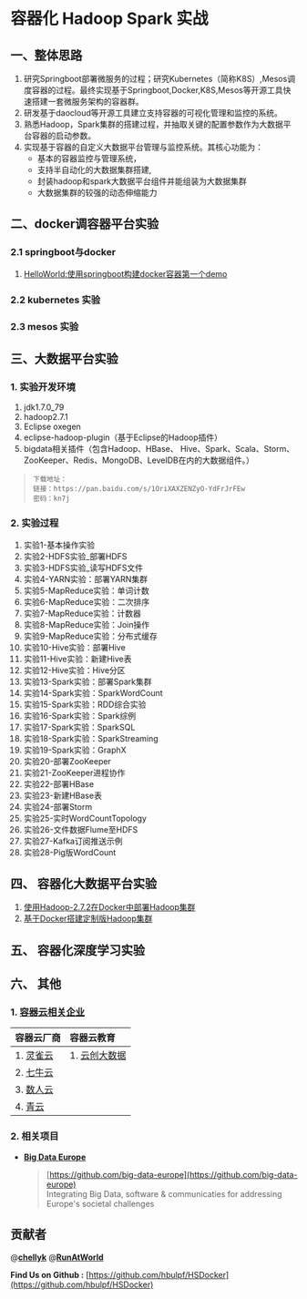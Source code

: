 # 容器化 Hadoop Spark 实战 #
## 一、整体思路 ##
1. 研究Springboot部署微服务的过程；研究Kubernetes（简称K8S）,Mesos调度容器的过程。最终实现基于Springboot,Docker,K8S,Mesos等开源工具快速搭建一套微服务架构的容器群。
2. 研发基于daocloud等开源工具建立支持容器的可视化管理和监控的系统。
3. 熟悉Hadoop，Spark集群的搭建过程，并抽取关键的配置参数作为大数据平台容器的启动参数。
4. 实现基于容器的自定义大数据平台管理与监控系统。其核心功能为：
	- 基本的容器监控与管理系统，
	- 支持半自动化的大数据集群搭建,
	- 封装hadoop和spark大数据平台组件并能组装为大数据集群
	- 大数据集群的较强的动态伸缩能力

## 二、docker调容器平台实验 ##
### 2.1 springboot与docker ###
1. [HelloWorld:使用springboot构建docker容器第一个demo](./springboot_docker/docker-spring-boot)

### 2.2 kubernetes 实验 ###

### 2.3 mesos 实验 ###

## 三、大数据平台实验 ##
### 1. 实验开发环境  ###
1. jdk1.7.0_79 
1. hadoop2.7.1 
1. Eclipse oxegen
2. eclipse-hadoop-plugin（基于Eclipse的Hadoop插件）
1. bigdata相关插件（包含Hadoop、HBase、 Hive、Spark、Scala、Storm、ZooKeeper、Redis、MongoDB、LevelDB在内的大数据组件。）
>     下载地址： 
>     链接：https://pan.baidu.com/s/1OriXAXZENZyO-YdFrJrFEw
>     密码：kn7j

### 2. 实验过程 ###

1. 实验1-基本操作实验
1. 实验2-HDFS实验_部署HDFS
1. 实验3-HDFS实验_读写HDFS文件
1. 实验4-YARN实验：部署YARN集群
1. 实验5-MapReduce实验：单词计数
1. 实验6-MapReduce实验：二次排序
1. 实验7-MapReduce实验：计数器
1. 实验8-MapReduce实验：Join操作
1. 实验9-MapReduce实验：分布式缓存
1. 实验10-Hive实验：部署Hive
1. 实验11-Hive实验：新建Hive表
1. 实验12-Hive实验：Hive分区
1. 实验13-Spark实验：部署Spark集群
1. 实验14-Spark实验：SparkWordCount
1. 实验15-Spark实验：RDD综合实验
1. 实验16-Spark实验：Spark综例
1. 实验17-Spark实验：SparkSQL
1. 实验18-Spark实验：SparkStreaming
1. 实验19-Spark实验：GraphX
1. 实验20-部署ZooKeeper
1. 实验21-ZooKeeper进程协作
1. 实验22-部署HBase
1. 实验23-新建HBase表
1. 实验24-部署Storm
1. 实验25-实时WordCountTopology
1. 实验26-文件数据Flume至HDFS
1. 实验27-Kafka订阅推送示例
1. 实验28-Pig版WordCount


## 四、 容器化大数据平台实验 ###
1. [使用Hadoop-2.7.2在Docker中部署Hadoop集群](./hadoopspark/demo_1-HadoopClusterRaw)
2. [基于Docker搭建定制版Hadoop集群](./hadoopspark/demo_2-docker-cluster)

## 五、 容器化深度学习实验 ###


## 六、 其他 ##
### 1. [ 容器云相关企业](./casestudy) ###
| 容器云厂商 | 容器云教育 |
| :---------- | :---------- |
|1. [灵雀云](http://www.alauda.cn/product/detail/id/68.html)|1. [云创大数据](http://www.cstor.cn/) |
|2. [七牛云](https://www.qiniu.com/products/kirk)| |
|3. [数人云](https://www.shurenyun.com/scene-bigdata.html)| | 
|4. [青云](https://www.qingcloud.com)| |
### 2. 相关项目 ###

-   **[Big Data Europe](https://www.big-data-europe.eu/)**  
   
	> [https://github.com/big-data-europe](https://github.com/big-data-europe)  
	> Integrating Big Data, software & communicaties for addressing Europe's societal challenges

## 贡献者 ##

@[**chellyk**](https://github.com/chellyk) @[**RunAtWorld**](http://www.github.com/RunAtWorld)

**Find Us on Github :** [https://github.com/hbulpf/HSDocker](https://github.com/hbulpf/HSDocker)
